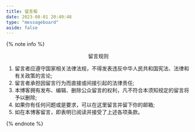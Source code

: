 ```yaml
---
title: 留言板
date: 2023-08-01 20:49:48
type: "messageboard"
aside: false
---
```

{% note info %}

<div style="text-align: center; border-radius: 5px; ">
留言规则
</div>


1. 留言者应遵守国家相关法律法规，不得发表违反中华人民共和国宪法、法律和有关政策的言论;
2. 留言者承担因留言行为而直接或间接引起的法律责任;
3. 本博客拥有发布、编辑、删除公众留言的权利，凡不符合本须知规定的留言将予以删除;
4. 如果你有任何问题或是要求，可以在这里留言并留下你的邮箱;
5. 如在本博客留言，即表明已阅读并接受了上述各项条款。

{% endnote %}